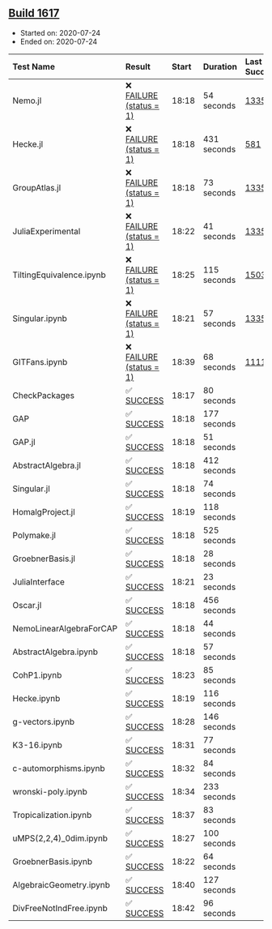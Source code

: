 ## [Build 1617](https://oscarci.mathematik.uni-kl.de/job/oscar-julia-1.4/1617/)

* Started on: 2020-07-24
* Ended on: 2020-07-24

| Test Name    | Result | Start | Duration | Last Success | First Failure |
|:-------------|:-------|:------|:---------|:-------------|:--------------|
| Nemo.jl | ❌ [FAILURE (status = 1)](https://oscarci.mathematik.uni-kl.de/job/oscar-julia-1.4/1617/artifact/logs/build-1617/Nemo.jl.log) | 18:18 | 54 seconds | [1335](https://oscarci.mathematik.uni-kl.de/job/oscar-julia-1.4/1335/) | [1336](https://oscarci.mathematik.uni-kl.de/job/oscar-julia-1.4/1336/) |
| Hecke.jl | ❌ [FAILURE (status = 1)](https://oscarci.mathematik.uni-kl.de/job/oscar-julia-1.4/1617/artifact/logs/build-1617/Hecke.jl.log) | 18:18 | 431 seconds | [581](https://oscarci.mathematik.uni-kl.de/job/oscar-julia-1.4/581/) | [582](https://oscarci.mathematik.uni-kl.de/job/oscar-julia-1.4/582/) |
| GroupAtlas.jl | ❌ [FAILURE (status = 1)](https://oscarci.mathematik.uni-kl.de/job/oscar-julia-1.4/1617/artifact/logs/build-1617/GroupAtlas.jl.log) | 18:18 | 73 seconds | [1335](https://oscarci.mathematik.uni-kl.de/job/oscar-julia-1.4/1335/) | [1336](https://oscarci.mathematik.uni-kl.de/job/oscar-julia-1.4/1336/) |
| JuliaExperimental | ❌ [FAILURE (status = 1)](https://oscarci.mathematik.uni-kl.de/job/oscar-julia-1.4/1617/artifact/logs/build-1617/JuliaExperimental.log) | 18:22 | 41 seconds | [1335](https://oscarci.mathematik.uni-kl.de/job/oscar-julia-1.4/1335/) | [1336](https://oscarci.mathematik.uni-kl.de/job/oscar-julia-1.4/1336/) |
| TiltingEquivalence.ipynb | ❌ [FAILURE (status = 1)](https://oscarci.mathematik.uni-kl.de/job/oscar-julia-1.4/1617/artifact/logs/build-1617/TiltingEquivalence.ipynb.log) | 18:25 | 115 seconds | [1503](https://oscarci.mathematik.uni-kl.de/job/oscar-julia-1.4/1503/) | [1504](https://oscarci.mathematik.uni-kl.de/job/oscar-julia-1.4/1504/) |
| Singular.ipynb | ❌ [FAILURE (status = 1)](https://oscarci.mathematik.uni-kl.de/job/oscar-julia-1.4/1617/artifact/logs/build-1617/Singular.ipynb.log) | 18:21 | 57 seconds | [1335](https://oscarci.mathematik.uni-kl.de/job/oscar-julia-1.4/1335/) | [1336](https://oscarci.mathematik.uni-kl.de/job/oscar-julia-1.4/1336/) |
| GITFans.ipynb | ❌ [FAILURE (status = 1)](https://oscarci.mathematik.uni-kl.de/job/oscar-julia-1.4/1617/artifact/logs/build-1617/GITFans.ipynb.log) | 18:39 | 68 seconds | [1111](https://oscarci.mathematik.uni-kl.de/job/oscar-julia-1.4/1111/) | [1112](https://oscarci.mathematik.uni-kl.de/job/oscar-julia-1.4/1112/) |
| CheckPackages | ✅ [SUCCESS](https://oscarci.mathematik.uni-kl.de/job/oscar-julia-1.4/1617/artifact/logs/build-1617/CheckPackages.log) | 18:17 | 80 seconds |  |  |
| GAP | ✅ [SUCCESS](https://oscarci.mathematik.uni-kl.de/job/oscar-julia-1.4/1617/artifact/logs/build-1617/GAP.log) | 18:18 | 177 seconds |  |  |
| GAP.jl | ✅ [SUCCESS](https://oscarci.mathematik.uni-kl.de/job/oscar-julia-1.4/1617/artifact/logs/build-1617/GAP.jl.log) | 18:18 | 51 seconds |  |  |
| AbstractAlgebra.jl | ✅ [SUCCESS](https://oscarci.mathematik.uni-kl.de/job/oscar-julia-1.4/1617/artifact/logs/build-1617/AbstractAlgebra.jl.log) | 18:18 | 412 seconds |  |  |
| Singular.jl | ✅ [SUCCESS](https://oscarci.mathematik.uni-kl.de/job/oscar-julia-1.4/1617/artifact/logs/build-1617/Singular.jl.log) | 18:18 | 74 seconds |  |  |
| HomalgProject.jl | ✅ [SUCCESS](https://oscarci.mathematik.uni-kl.de/job/oscar-julia-1.4/1617/artifact/logs/build-1617/HomalgProject.jl.log) | 18:19 | 118 seconds |  |  |
| Polymake.jl | ✅ [SUCCESS](https://oscarci.mathematik.uni-kl.de/job/oscar-julia-1.4/1617/artifact/logs/build-1617/Polymake.jl.log) | 18:18 | 525 seconds |  |  |
| GroebnerBasis.jl | ✅ [SUCCESS](https://oscarci.mathematik.uni-kl.de/job/oscar-julia-1.4/1617/artifact/logs/build-1617/GroebnerBasis.jl.log) | 18:18 | 28 seconds |  |  |
| JuliaInterface | ✅ [SUCCESS](https://oscarci.mathematik.uni-kl.de/job/oscar-julia-1.4/1617/artifact/logs/build-1617/JuliaInterface.log) | 18:21 | 23 seconds |  |  |
| Oscar.jl | ✅ [SUCCESS](https://oscarci.mathematik.uni-kl.de/job/oscar-julia-1.4/1617/artifact/logs/build-1617/Oscar.jl.log) | 18:18 | 456 seconds |  |  |
| NemoLinearAlgebraForCAP | ✅ [SUCCESS](https://oscarci.mathematik.uni-kl.de/job/oscar-julia-1.4/1617/artifact/logs/build-1617/NemoLinearAlgebraForCAP.log) | 18:18 | 44 seconds |  |  |
| AbstractAlgebra.ipynb | ✅ [SUCCESS](https://oscarci.mathematik.uni-kl.de/job/oscar-julia-1.4/1617/artifact/logs/build-1617/AbstractAlgebra.ipynb.log) | 18:18 | 57 seconds |  |  |
| CohP1.ipynb | ✅ [SUCCESS](https://oscarci.mathematik.uni-kl.de/job/oscar-julia-1.4/1617/artifact/logs/build-1617/CohP1.ipynb.log) | 18:23 | 85 seconds |  |  |
| Hecke.ipynb | ✅ [SUCCESS](https://oscarci.mathematik.uni-kl.de/job/oscar-julia-1.4/1617/artifact/logs/build-1617/Hecke.ipynb.log) | 18:19 | 116 seconds |  |  |
| g-vectors.ipynb | ✅ [SUCCESS](https://oscarci.mathematik.uni-kl.de/job/oscar-julia-1.4/1617/artifact/logs/build-1617/g-vectors.ipynb.log) | 18:28 | 146 seconds |  |  |
| K3-16.ipynb | ✅ [SUCCESS](https://oscarci.mathematik.uni-kl.de/job/oscar-julia-1.4/1617/artifact/logs/build-1617/K3-16.ipynb.log) | 18:31 | 77 seconds |  |  |
| c-automorphisms.ipynb | ✅ [SUCCESS](https://oscarci.mathematik.uni-kl.de/job/oscar-julia-1.4/1617/artifact/logs/build-1617/c-automorphisms.ipynb.log) | 18:32 | 84 seconds |  |  |
| wronski-poly.ipynb | ✅ [SUCCESS](https://oscarci.mathematik.uni-kl.de/job/oscar-julia-1.4/1617/artifact/logs/build-1617/wronski-poly.ipynb.log) | 18:34 | 233 seconds |  |  |
| Tropicalization.ipynb | ✅ [SUCCESS](https://oscarci.mathematik.uni-kl.de/job/oscar-julia-1.4/1617/artifact/logs/build-1617/Tropicalization.ipynb.log) | 18:37 | 83 seconds |  |  |
| uMPS(2,2,4)_0dim.ipynb | ✅ [SUCCESS](https://oscarci.mathematik.uni-kl.de/job/oscar-julia-1.4/1617/artifact/logs/build-1617/uMPS-2-2-4-_0dim.ipynb.log) | 18:27 | 100 seconds |  |  |
| GroebnerBasis.ipynb | ✅ [SUCCESS](https://oscarci.mathematik.uni-kl.de/job/oscar-julia-1.4/1617/artifact/logs/build-1617/GroebnerBasis.ipynb.log) | 18:22 | 64 seconds |  |  |
| AlgebraicGeometry.ipynb | ✅ [SUCCESS](https://oscarci.mathematik.uni-kl.de/job/oscar-julia-1.4/1617/artifact/logs/build-1617/AlgebraicGeometry.ipynb.log) | 18:40 | 127 seconds |  |  |
| DivFreeNotIndFree.ipynb | ✅ [SUCCESS](https://oscarci.mathematik.uni-kl.de/job/oscar-julia-1.4/1617/artifact/logs/build-1617/DivFreeNotIndFree.ipynb.log) | 18:42 | 96 seconds |  |  |
